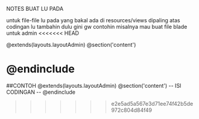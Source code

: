 NOTES BUAT LU PADA

untuk file-file lu pada yang bakal ada di resources/views
dipaling atas codingan lu tambahin dulu gini gw contohin misalnya mau buat file blade untuk admin
<<<<<<< HEAD
<!--Contoh-->
@extends(layouts.layoutAdmin)
@section('content')
<!--ISI DARI CODINGAN LU-->
@endinclude
=======

##CONTOH
@extends(layouts.layoutAdmin)
@section('content')
-- ISI CODINGAN --
@endinclude
>>>>>>> e2e5ad5a567e3d71ee74f42b5de972c804d84f49
